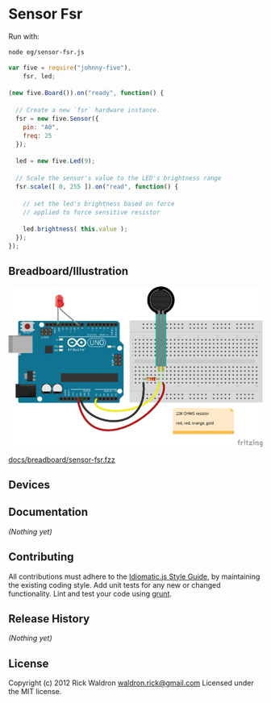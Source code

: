# Sensor Fsr

Run with:
```bash
node eg/sensor-fsr.js
```


```javascript
var five = require("johnny-five"),
    fsr, led;

(new five.Board()).on("ready", function() {

  // Create a new `fsr` hardware instance.
  fsr = new five.Sensor({
    pin: "A0",
    freq: 25
  });

  led = new five.Led(9);

  // Scale the sensor's value to the LED's brightness range
  fsr.scale([ 0, 255 ]).on("read", function() {

    // set the led's brightness based on force
    // applied to force sensitive resistor

    led.brightness( this.value );
  });
});

```

## Breadboard/Illustration

![alt text](breadboard/sensor-fsr.png "sensor-fsr.png")

[docs/breadboard/sensor-fsr.fzz](https://github.com/rwldrn/johnny-five/blob/master/docs/breadboard/sensor-fsr.fzz)



## Devices




## Documentation

_(Nothing yet)_









## Contributing
All contributions must adhere to the [Idiomatic.js Style Guide](https://github.com/rwldrn/idiomatic.js),
by maintaining the existing coding style. Add unit tests for any new or changed functionality. Lint and test your code using [grunt](https://github.com/cowboy/grunt).

## Release History
_(Nothing yet)_

## License
Copyright (c) 2012 Rick Waldron <waldron.rick@gmail.com>
Licensed under the MIT license.
